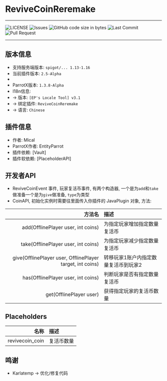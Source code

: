 # ReviveCoinReremake

---

![LICENSE](https://img.shields.io/github/license/Micalhl/ReviveCoinReremake)
![Issues](https://img.shields.io/github/issues/Micalhl/ReviveCoinReremake)
![GitHub code size in bytes](https://img.shields.io/github/languages/code-size/Micalhl/ReviveCoinReremake?style=flat-square)
![Last Commit](https://img.shields.io/github/last-commit/Micalhl/ReviveCoinReremake)
![Pull Request](https://img.shields.io/github/issues-pr/Micalhl/ReviveCoinReremake)

---

## 版本信息

- 支持服务端版本: `spigot/... 1.13-1.16`
- 当前插件版本: `2.5-Alpha`
- 
- ParrotX版本: `1.3.8-Alpha`
- I18n信息:
- -> 版本: `[EP's Locale Tool] v3.1`
- -> 绑定插件: `ReviveCoinReremake`
- -> 语言: `Chinese`

## 插件信息
- 作者: Mical
- ParrotX作者: EntityParrot
- 插件依赖: [Vault]
- 插件软依赖: [PlaceholderAPI]

## 开发者API
- ReviveCoinEvent 事件, 玩家复活币事件, 有两个构造器, 一个是为`add`和`take`做准备一个是为`give`做准备, `type`为类型
- CoinAPI, 初始化实例时需要往里面传入你插件的 JavaPlugin 对象, 方法:<br>

| 方法名  | 描述 |
|----: | :---- |
|add(OfflinePlayer user, int coins)|为指定玩家增加指定数量复活币|
|take(OfflinePlayer user, int coins)|为指定玩家减少指定数量复活币|
|give(OfflinePlayer user, OfflinePlayer target, int coins)|转移玩家1账户内指定数量复活币到玩家2|
|has(OfflinePlayer user, int coins)|判断玩家是否有指定数量复活币|
|get(OfflinePlayer user)|获得指定玩家的复活币数量|

## Placeholders

| 名称  | 描述 |
|----: | :---- |
|revivecoin_coin|复活币数量|

## 鸣谢
- Karlatemp -> 优化/修复代码